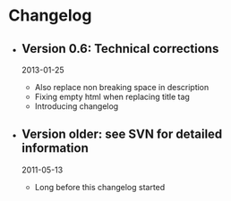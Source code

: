 # Changelog

*   ## Version 0.6: Technical corrections
    2013-01-25

    *   Also replace non breaking space in description
    *   Fixing empty html when replacing title tag
    *   Introducing changelog
    
*   ## Version older: see SVN for detailed information
    2011-05-13

    *   Long before this changelog started